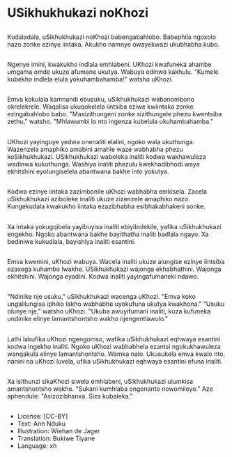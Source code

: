 # USikhukhukazi noKhozi

##
Kudaladala, uSikhukhukazi noKhozi babengabahlobo. Babephila ngoxolo nazo zonke ezinye iintaka. Akukho namnye owayekwazi ukubhabha kubo.

##
Ngenye imini, kwakukho indlala emhlabeni. UKhozi kwafuneka ahambe umgama omde ukuze afumane ukutya. Wabuya edinwe kakhulu. "Kumele kubekho indlela elula yokuhambahamba!" watsho uKhozi.

##
Emva kokulala kamnandi ebusuku, uSikhukhukazi wabanombono okrelekrele. Waqalisa ukuqokelela iintsiba eziwe kwiintaka zonke ezingabahlobo babo. "Masizithungeni zonke sizithungele phezu kwentsiba zethu," watsho. "Mhlawumbi lo nto ingenza kubelula ukuhambahamba."

##
UKhozi yayinguye yedwa onenaliti elalini, ngoko wala ukuthunga. Wazenzela amaphiko amabini amahle waze wabhabha phezu koSikhukhukazi. USikhukhukazi waboleka inaliti kodwa wakhawuleza wadinwa kukuthunga. Washiya inaliti phezulu kwekhadibhodi waya ekhitshini eyolungiselela abantwana bakhe into yokutya.

##
Kodwa ezinye iintaka zazimbonile uKhozi wabhabha emkisela. Zacela uSikhukhukazi aziboleke inaliti ukuze zizenzele amaphiko nazo. Kungekudala kwakukho iintaka ezazibhabha esibhakabhakeni sonke.

##
Xa intaka yokugqibela yayibuyisa inaliti ebiyibolekile, yafika uSikhukhukazi engekho. Ngoko abantwana bakhe bayithatha inaliti badlala ngayo. Xa bediniwe kukudlala, bayishiya inaliti esantini.

##
Emva kwemini, uKhozi wabuya. Wacela inaliti ukuze alungise ezinye iintsiba ezaxega kuhambo lwakhe. USikhukhukazi wajonga ekhabhathini. Wajonga ekhitshini. Wajonga eyadini. Kodwa inaliti yayingafumaneki ndawo.

##
"Ndinike nje usuku," uSikhukhukazi wacenga uKhozi. "Emva koko ungalilungisa iphiko lakho wabhabhe uyokufuna ukutya kwakhona." "Usuku olunye nje," watsho uKhozi. "Ukuba awuyifumani inaliti, kuza kufuneka undinike elinye lamantshontsho wakho njengentlawulo."

##
Lathi lakufika uKhozi ngengomso, wafika uSikhukhukazi eqhwaya esantini kodwa ingekho inaliti. Ngoko uKhozi wabhabhela ezantsi ngokukhawuleza wanqakula elinye lamantshontsho. Wamka nalo. Ukusukela emva kwalo nto, nanini na uKhozi luvela, ufika uSikhukhukazi eqhwaya esantini efuna inaliti.

##
Xa isithunzi sikaKhozi siwela emhlabeni, uSikhukhukazi ulumkisa amantshontsho wakhe. "Sukani kumhlaba ongenanto nowomileyo." Aze aphendule: "Asizozibhanxa. Siza kubaleka."

##
* License: [CC-BY]
* Text: Ann Nduku
* Illustration: Wiehan de Jager
* Translation: Bukiwe Tiyane
* Language: xh
